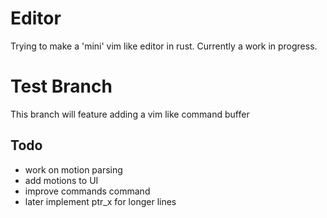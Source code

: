# Editor
Trying to make a 'mini' vim like editor in rust. Currently a work in progress.

# Test Branch
This branch will feature adding a vim like command buffer

## Todo
* work on motion parsing 
* add motions to UI
* improve commands command 
* later implement ptr_x for longer lines

